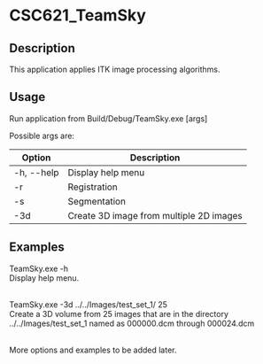 # CSC621_TeamSky

## Description

This application applies ITK image processing algorithms.<br />

## Usage

Run application from Build/Debug/TeamSky.exe [args]<br />

Possible args are:<br />

| Option | Description |
| --- | --- |
| \-h, \-\-help | Display help menu |
| \-r | Registration |
| \-s | Segmentation |
| \-3d | Create 3D image from multiple 2D images |

## Examples

TeamSky.exe -h<br />
Display help menu.<br />
<br />

TeamSky.exe -3d ../../Images/test_set_1/ 25<br />
Create a 3D volume from 25 images that are in the directory ../../Images/test_set_1 named as 000000.dcm through 000024.dcm<br />
<br />

More options and examples to be added later.